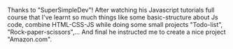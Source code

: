 Thanks to "SuperSimpleDev"! After watching his Javascript tutorials full course that I've learnt so much things like some basic-structure about Js code, combine HTML-CSS-JS while doing some small projects "Todo-list", "Rock-paper-scissors",... And final he instructed me to create a nice project "Amazon.com".
